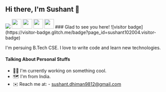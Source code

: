 ## Hi there, I'm Sushant 👋
<img src="https://raw.githubusercontent.com/sushant102004/sushant102004/main/header.png"/>
<a href="https://instagram.com/sushant102004"><img width="30px" src="https://camo.githubusercontent.com/c9dacf0f25a1489fdbc6c0d2b41cda58b77fa210a13a886d6f99e027adfbd358/68747470733a2f2f6564656e742e6769746875622e696f2f537570657254696e7949636f6e732f696d616765732f7376672f696e7374616772616d2e737667" /></a>
<a href="https://www.linkedin.com/in/sushant-dhiman-4953761b3/?lipi=urn%3Ali%3Apage%3Ad_flagship3_feed%3Bfwgl2XEiRSCkKndLRRql3g%3D%3D"><img width="30px" src="https://camo.githubusercontent.com/c8a9c5b414cd812ad6a97a46c29af67239ddaeae08c41724ff7d945fb4c047e5/68747470733a2f2f6564656e742e6769746875622e696f2f537570657254696e7949636f6e732f696d616765732f7376672f6c696e6b6564696e2e737667" /></a>
<a href="mailto:sushant.dhiman9812@gmail.com"><img width="30px" src="https://camo.githubusercontent.com/4a3dd8d10a27c272fd04b2ce8ed1a130606f95ea6a76b5e19ce8b642faa18c27/68747470733a2f2f6564656e742e6769746875622e696f2f537570657254696e7949636f6e732f696d616765732f7376672f676d61696c2e737667" /></a>
<a href="https://t.me/sushant102004"><img width="30px" src="https://camo.githubusercontent.com/f4b401dd7cd9b7840fd31acafd49e151a80e4c9600bf219934461b96dd98e013/68747470733a2f2f6564656e742e6769746875622e696f2f537570657254696e7949636f6e732f696d616765732f7376672f74656c656772616d2e737667" /></a> 
### Glad to see you here! ![visitor badge](https://visitor-badge.glitch.me/badge?page_id=sushant102004.visitor-badge)

I'm persuing B.Tech CSE. I love to write code and learn new technologies.

#### Talking About Personal Stuffs
<ul>
  <li>🧑‍💻 I'm currently working on something cool.</li>
  <li>🗺️ I'm from India.</li>
  <li>✉️ Reach me at: - <a href="mailto:sushant.dhiman9812@gmail.com">sushant.dhiman9812@gmail.com</a></li>
 </ul>
 
